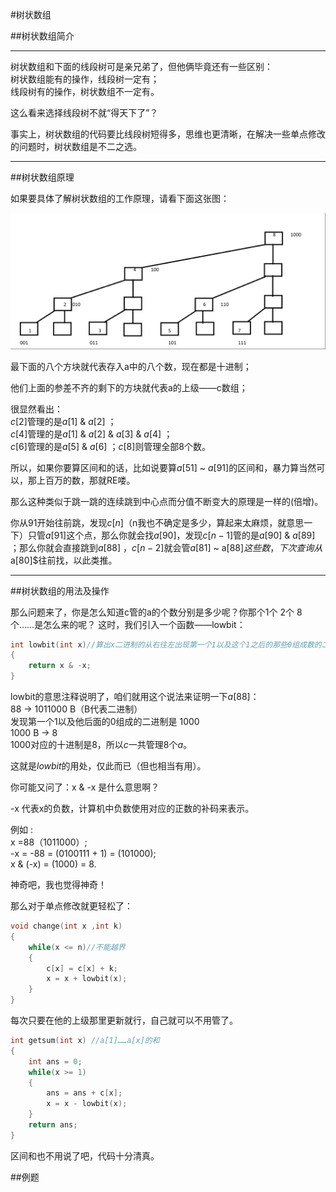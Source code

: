 #树状数组

##树状数组简介

***


树状数组和下面的线段树可是亲兄弟了，但他俩毕竟还有一些区别：<br>
树状数组能有的操作，线段树一定有；<br>
线段树有的操作，树状数组不一定有。

这么看来选择线段树不就“得天下了”？

事实上，树状数组的代码要比线段树短得多，思维也更清晰，在解决一些单点修改的问题时，树状数组是不二之选。

***

##树状数组原理

如果要具体了解树状数组的工作原理，请看下面这张图：

![](./images/bit1.png)


最下面的八个方块就代表存入a中的八个数，现在都是十进制；

他们上面的参差不齐的剩下的方块就代表a的上级——c数组；

很显然看出：<br>
$c[2]$管理的是$a[1]$ & $a[2]$ ；<br>
$c[4]$管理的是$a[1]$ & $a[2]$ & $a[3]$ & $a[4]$ ；<br>
$c[6]$管理的是$a[5]$ & $a[6]$ ；$c[8]$则管理全部8个数。

所以，如果你要算区间和的话，比如说要算$a[51]$ ~ $a[91]$的区间和，暴力算当然可以，那上百万的数，那就RE喽。

那么这种类似于跳一跳的连续跳到中心点而分值不断变大的原理是一样的(倍增)。

你从91开始往前跳，发现$c[n]$（n我也不确定是多少，算起来太麻烦，就意思一下）只管$a[91]$这个点，那么你就会找$a[90]$，发现$c[n - 1]$管的是$a[90]$ & $a[89]$ ；那么你就会直接跳到$a[88]$ ，$c[n - 2]$就会管$a[81]$ ~ a[88]$这些数，下次查询从$a[80]$往前找，以此类推。

***
##树状数组的用法及操作

那么问题来了，你是怎么知道c管的a的个数分别是多少呢？你那个1个 2个 8个……是怎么来的呢？
这时，我们引入一个函数——lowbit：
```cpp
int lowbit(int x)//算出x二进制的从右往左出现第一个1以及这个1之后的那些0组成数的二进制对应的十进制的数 
{
    return x & -x;
}
```
lowbit的意思注释说明了，咱们就用这个说法来证明一下$a[88]$：<br>
88 -> 1011000 B（B代表二进制）<br>
发现第一个1以及他后面的0组成的二进制是 1000<br>
1000 B -> 8<br>
1000对应的十进制是8，所以$c$一共管理8个$a$。

这就是$lowbit$的用处，仅此而已（但也相当有用）。

你可能又问了：x & -x 是什么意思啊？

-x 代表x的负数，计算机中负数使用对应的正数的补码来表示。

例如 :<br>
x =88（1011000）;<br>
-x = -88 = (0100111 + 1) = (101000);<br>
x & (-x) = (1000) = 8.

神奇吧，我也觉得神奇！

 

那么对于单点修改就更轻松了：

```cpp
void change(int x ,int k)
{
    while(x <= n)//不能越界 
    {
        c[x] = c[x] + k;
        x = x + lowbit(x);
    }
}
```

每次只要在他的上级那里更新就行，自己就可以不用管了。

```cpp
int getsum(int x) //a[1]……a[x]的和 
{
    int ans = 0;
    while(x >= 1)
    {
        ans = ans + c[x];
        x = x - lowbit(x);
    }
    return ans;
}
```

区间和也不用说了吧，代码十分清真。

##例题


[传送门]: /https://www.luogu.org/problemnew/show/P3374<br>
[传送门2]: /https://www.luogu.org/problemnew/show/P3368
